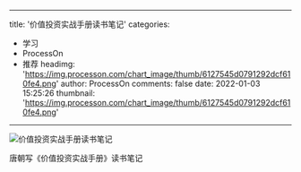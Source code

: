 
---
title: '价值投资实战手册读书笔记'
categories: 
 - 学习
 - ProcessOn
 - 推荐
headimg: 'https://img.processon.com/chart_image/thumb/6127545d0791292dcf610fe4.png'
author: ProcessOn
comments: false
date: 2022-01-03 15:25:26
thumbnail: 'https://img.processon.com/chart_image/thumb/6127545d0791292dcf610fe4.png'
---

<div>   
<img class="thumb" alt="价值投资实战手册读书笔记" src="https://img.processon.com/chart_image/thumb/6127545d0791292dcf610fe4.png" referrerpolicy="no-referrer">
<p>唐朝写《价值投资实战手册》读书笔记</p>  
</div>
            